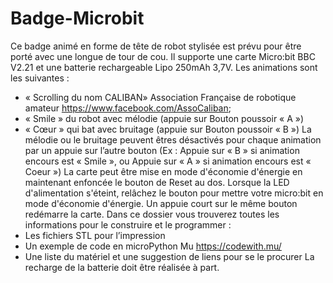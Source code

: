# Badge-Microbit
Ce badge animé en forme de tête de robot stylisée est prévu pour être porté avec une longue de tour de cou. Il supporte une carte Micro:bit BBC V2.21 et une batterie rechargeable Lipo 250mAh 3,7V. 
Les animations sont les suivantes :
-	« Scrolling du nom CALIBAN» Association Française de robotique amateur https://www.facebook.com/AssoCaliban;
-	« Smile » du robot avec mélodie (appuie sur Bouton poussoir « A »)
-	« Cœur » qui bat avec bruitage (appuie sur Bouton poussoir « B »)
La mélodie ou le bruitage peuvent êtres désactivés pour chaque animation par un appuie sur l’autre bouton (Ex : Appuie sur « B » si animation encours est « Smile », ou Appuie sur « A » si animation encours est « Coeur »)
La carte peut être mise en mode d'économie d'énergie en maintenant enfoncée le bouton de Reset au dos. Lorsque la LED d'alimentation s'éteint, relâchez le bouton pour mettre votre micro:bit en mode d'économie d'énergie. Un appuie court sur le même bouton redémarre la carte.
Dans ce dossier vous trouverez toutes les informations pour le construire et le programmer :
-	Les fichiers STL pour l’impression
-	Un exemple de code en microPython Mu https://codewith.mu/
-	Une liste du matériel et une suggestion de liens pour se le procurer
La recharge de la batterie doit être réalisée à part.
